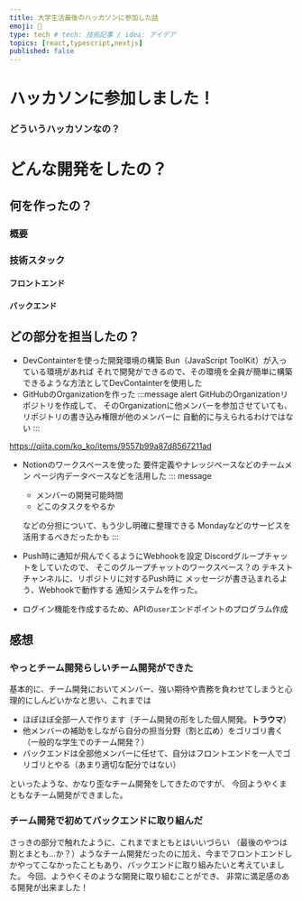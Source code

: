 ```yaml
---
title: 大学生活最後のハッカソンに参加した話
emoji: 🙌
type: tech # tech: 技術記事 / idea: アイデア
topics: [react,typescript,nextjs]
published: false
---
```


# ハッカソンに参加しました！
### どういうハッカソンなの？


# どんな開発をしたの？

## 何を作ったの？
### 概要
### 技術スタック
#### フロントエンド
#### バックエンド


## どの部分を担当したの？
- DevContainterを使った開発環境の構築 
    Bun（JavaScript ToolKit）が入っている環境があれば
    それで開発ができるので、その環境を全員が簡単に構築できるような方法としてDevContainterを使用した
- GitHubのOrganizationを作った
    :::message alert
    GitHubのOrganizationリポジトリを作成して、
    そのOrganizationに他メンバーを参加させていても、
    リポジトリの書き込み権限が他のメンバーに
    自動的に与えられるわけではない
    :::
    
https://qiita.com/ko_ko/items/9557b99a87d8567211ad

- Notionのワークスペースを使った
    要件定義やナレッジベースなどのチームメン
    ページ内データベースなどを活用した
    ::: message
    - メンバーの開発可能時間
    - どこのタスクをやるか

    などの分担について、もう少し明確に整理できる
    Mondayなどのサービスを活用するべきだったかも
    :::
- Push時に通知が飛んでくるようにWebhookを設定
    Discordグループチャットをしていたので、
    そこのグループチャットのワークスペース？の
    テキストチャンネルに、リポジトリに対するPush時に
    メッセージが書き込まれるよう、Webhookで動作する
    通知システムを作った。

- ログイン機能を作成するため、APIの`user`エンドポイントのプログラム作成

## 感想
### やっとチーム開発らしいチーム開発ができた
基本的に、チーム開発においてメンバー、強い期待や責務を負わせてしまうと心理的にしんどいかなと思い、これまでは

- ほぼほぼ全部一人で作ります（チーム開発の形をした個人開発。**トラウマ**）
- 他メンバーの補助をしながら自分の担当分野（割と広め）をゴリゴリ書く（一般的な学生でのチーム開発？）
- バックエンドは全部他メンバーに任せて、自分はフロントエンドを一人でゴリゴリとやる（あまり適切な配分ではない）

といったような、かなり歪なチーム開発をしてきたのですが、
今回ようやくまともなチーム開発ができました。

### チーム開発で初めてバックエンドに取り組んだ
さっきの部分で触れたように、これまでまともとはいいづらい
（最後のやつは割とまとも...か？）ようなチーム開発だったのに加え、今までフロントエンドしかやってこなかったこともあり、バックエンドに取り組みたいと考えていました。
今回、ようやくそのような開発に取り組むことができ、
非常に満足感のある開発が出来ました！
